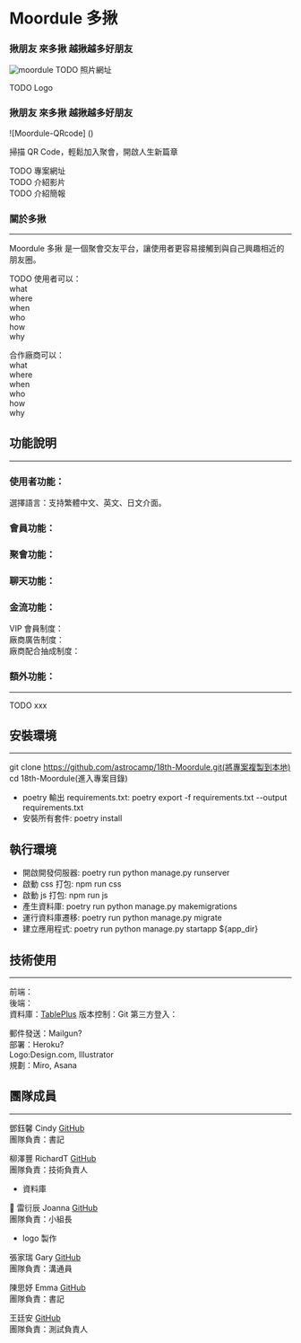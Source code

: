 # Moordule 多揪

### 揪朋友 來多揪 越揪越多好朋友

![moordule]()
TODO 照片網址

TODO Logo

### 揪朋友 來多揪 越揪越多好朋友

![Moordule-QRcode] ()

掃描 QR Code，輕鬆加入聚會，開啟人生新篇章

TODO 專案網址  
TODO 介紹影片  
TODO 介紹簡報

### 關於多揪

---

Moordule 多揪 是一個聚會交友平台，讓使用者更容易接觸到與自己興趣相近的朋友圈。

TODO
使用者可以：  
what  
where  
when  
who  
how  
why

合作廠商可以：  
what  
where  
when  
who  
how  
why

## 功能說明

---

### 使用者功能：

選擇語言：支持繁體中文、英文、日文介面。

### 會員功能：

### 聚會功能：

### 聊天功能：

### 金流功能：

VIP 會員制度：  
廠商廣告制度：  
廠商配合抽成制度：

### 額外功能：

---

TODO xxx

## 安裝環境

---

git clone https://github.com/astrocamp/18th-Moordule.git(將專案複製到本地)  
cd 18th-Moordule(進入專案目錄)

- poetry 輸出 requirements.txt:
  poetry export -f requirements.txt --output requirements.txt
- 安裝所有套件: poetry install

## 執行環境

- 開啟開發伺服器: poetry run python manage.py runserver
- 啟動 css 打包: npm run css
- 啟動 js 打包: npm run js
- 產生資料庫: poetry run python manage.py makemigrations
- 運行資料庫遷移: poetry run python manage.py migrate
- 建立應用程式: poetry run python manage.py startapp ${app_dir}

## 技術使用

---

前端：  
後端：  
資料庫：[TablePlus](https://tableplus.com/)
版本控制：Git
第三方登入：

郵件發送：Mailgun?  
部署：Heroku?  
Logo:Design.com, Illustrator  
規劃：Miro, Asana

## 團隊成員

---

鄧鈺馨 Cindy [GitHub](https://github.com/YuHsinTengCindy)  
團隊負責：書記

柳澤豐 RichardT [GitHub](https://github.com/richart-coder)  
團隊負責：技術負責人

- 資料庫

🎀 雷衍辰 Joanna [GitHub](https://github.com/JoannaLei21)  
團隊負責：小組長

- logo 製作

張家瑞 Gary [GitHub](https://github.com/Gary0306)  
團隊負責：溝通員

陳思妤 Emma [GitHub](https://github.com/Emma-EC)  
團隊負責：書記

王廷安 [GitHub](https://github.com/Tingan111)  
團隊負責：測試負責人
